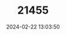---
title: "21455"
category: "Taphozous hamiltoni"
draft: false
date: 2024-02-22 13:03:50
languages:
  English: ["Hamilton's Tomb Bat"]
---